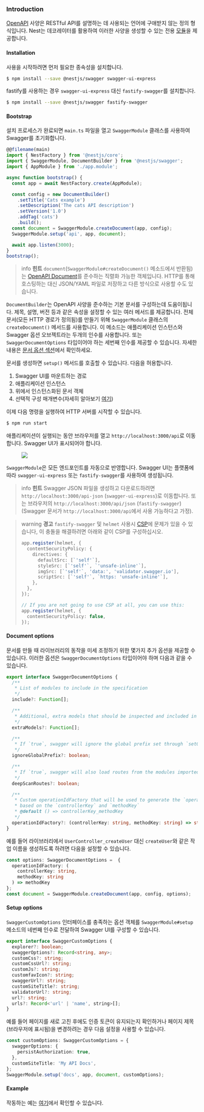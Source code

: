 ### Introduction

[OpenAPI](https://swagger.io/specification/) 사양은 RESTful API를 설명하는 데 사용되는 언어에 구애받지 않는 정의 형식입니다. Nest는 데코레이터를 활용하여 이러한 사양을 생성할 수 있는 전용 [모듈](https://github.com/nestjs/swagger)을 제공합니다.

#### Installation

사용을 시작하려면 먼저 필요한 종속성을 설치합니다.

```bash
$ npm install --save @nestjs/swagger swagger-ui-express
```

fastify를 사용하는 경우 `swagger-ui-express` 대신 `fastify-swagger`를 설치합니다.

```bash
$ npm install --save @nestjs/swagger fastify-swagger
```

#### Bootstrap

설치 프로세스가 완료되면 `main.ts` 파일을 열고 `SwaggerModule` 클래스를 사용하여 Swagger를 초기화합니다.

```typescript
@@filename(main)
import { NestFactory } from '@nestjs/core';
import { SwaggerModule, DocumentBuilder } from '@nestjs/swagger';
import { AppModule } from './app.module';

async function bootstrap() {
  const app = await NestFactory.create(AppModule);

  const config = new DocumentBuilder()
    .setTitle('Cats example')
    .setDescription('The cats API description')
    .setVersion('1.0')
    .addTag('cats')
    .build();
  const document = SwaggerModule.createDocument(app, config);
  SwaggerModule.setup('api', app, document);

  await app.listen(3000);
}
bootstrap();
```

> info **힌트** `document`(`SwaggerModule#createDocument()` 메소드에서 반환됨)는 [OpenAPI Document](https://swagger.io/specification/#openapi-document)를 준수하는 직렬화 가능한 객체입니다. HTTP를 통해 호스팅하는 대신 JSON/YAML 파일로 저장하고 다른 방식으로 사용할 수도 있습니다.

`DocumentBuilder`는 OpenAPI 사양을 준수하는 기본 문서를 구성하는데 도움이됩니다. 제목, 설명, 버전 등과 같은 속성을 설정할 수 있는 여러 메서드를 제공합니다. 전체 문서(모든 HTTP 경로가 정의됨)를 만들기 위해 `SwaggerModule` 클래스의 `createDocument()` 메서드를 사용합니다. 이 메소드는 애플리케이션 인스턴스와 Swagger 옵션 오브젝트라는 두개의 인수를 사용합니다. 또는 `SwaggerDocumentOptions` 타입이어야 하는 세번째 인수를 제공할 수 있습니다. 자세한 내용은 [문서 옵션 섹션](/openapi/introduction#document-options)에서 확인하세요.

문서를 생성하면 `setup()` 메서드를 호출할 수 있습니다. 다음을 허용합니다.

1. Swagger UI를 마운트하는 경로
2. 애플리케이션 인스턴스
3. 위에서 인스턴스화된 문서 객체
4. 선택적 구성 매개변수(자세히 알아보기 [여기](/openapi/introduction#document-options))

이제 다음 명령을 실행하여 HTTP 서버를 시작할 수 있습니다.

```bash
$ npm run start
```

애플리케이션이 실행되는 동안 브라우저를 열고 `http://localhost:3000/api`로 이동합니다. Swagger UI가 표시되어야 합니다.

<figure><img src="/assets/swagger1.png" /></figure>

`SwaggerModule`은 모든 엔드포인트를 자동으로 반영합니다. Swagger UI는 플랫폼에 따라 `swagger-ui-express` 또는 `fastify-swagger`를 사용하여 생성됩니다.

> info **힌트** Swagger JSON 파일을 생성하고 다운로드하려면 `http://localhost:3000/api-json` (`swagger-ui-express`)로 이동합니다. 또는 브라우저의 `http://localhost:3000/api/json` (`fastify-swagger`) (Swagger 문서가 `http://localhost:3000/api`에서 사용 가능하다고 가정).

> warning **경고** `fastify-swagger` 및 `helmet` 사용시 [CSP](https://developer.mozilla.org/en-US/docs/Web/HTTP/CSP)에 문제가 있을 수 있습니다, 이 충돌을 해결하려면 아래와 같이 CSP를 구성하십시오.
>
> ```typescript
> app.register(helmet, {
>   contentSecurityPolicy: {
>     directives: {
>       defaultSrc: [`'self'`],
>       styleSrc: [`'self'`, `'unsafe-inline'`],
>       imgSrc: [`'self'`, 'data:', 'validator.swagger.io'],
>       scriptSrc: [`'self'`, `https: 'unsafe-inline'`],
>     },
>   },
> });
>
> // If you are not going to use CSP at all, you can use this:
> app.register(helmet, {
>   contentSecurityPolicy: false,
> });
> ```

#### Document options

문서를 만들 때 라이브러리의 동작을 미세 조정하기 위한 몇가지 추가 옵션을 제공할 수 있습니다. 이러한 옵션은 `SwaggerDocumentOptions` 타입이어야 하며 다음과 같을 수 있습니다.

```TypeScript
export interface SwaggerDocumentOptions {
  /**
   * List of modules to include in the specification
   */
  include?: Function[];

  /**
   * Additional, extra models that should be inspected and included in the specification
   */
  extraModels?: Function[];

  /**
   * If `true`, swagger will ignore the global prefix set through `setGlobalPrefix()` method
   */
  ignoreGlobalPrefix?: boolean;

  /**
   * If `true`, swagger will also load routes from the modules imported by `include` modules
   */
  deepScanRoutes?: boolean;

  /**
   * Custom operationIdFactory that will be used to generate the `operationId`
   * based on the `controllerKey` and `methodKey`
   * @default () => controllerKey_methodKey
   */
  operationIdFactory?: (controllerKey: string, methodKey: string) => string;
}
```

예를 들어 라이브러리에서 `UserController_createUser` 대신 `createUser`와 같은 작업 이름을 생성하도록 하려면 다음을 설정할 수 있습니다.

```TypeScript
const options: SwaggerDocumentOptions =  {
  operationIdFactory: (
    controllerKey: string,
    methodKey: string
  ) => methodKey
};
const document = SwaggerModule.createDocument(app, config, options);
```

#### Setup options

`SwaggerCustomOptions` 인터페이스를 충족하는 옵션 객체를 `SwaggerModule#setup` 메소드의 네번째 인수로 전달하여 Swagger UI를 구성할 수 있습니다.

```TypeScript
export interface SwaggerCustomOptions {
  explorer?: boolean;
  swaggerOptions?: Record<string, any>;
  customCss?: string;
  customCssUrl?: string;
  customJs?: string;
  customfavIcon?: string;
  swaggerUrl?: string;
  customSiteTitle?: string;
  validatorUrl?: string;
  url?: string;
  urls?: Record<'url' | 'name', string>[];
}
```

예를 들어 페이지를 새로 고친 후에도 인증 토큰이 유지되는지 확인하거나 페이지 제목(브라우저에 표시됨)을 변경하려는 경우 다음 설정을 사용할 수 있습니다.

```TypeScript
const customOptions: SwaggerCustomOptions = {
  swaggerOptions: {
    persistAuthorization: true,
  },
  customSiteTitle: 'My API Docs',
};
SwaggerModule.setup('docs', app, document, customOptions);
```

#### Example

작동하는 예는 [여기](https://github.com/nestjs/nest/tree/master/sample/11-swagger)에서 확인할 수 있습니다.
